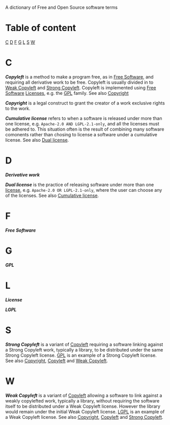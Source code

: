 A dictionary of Free and Open Source software terms

# Table of content

[C](#C)
[D](#D)
[F](#F)
[G](#G)
[L](#L)
[S](#S)
[W](#W)

# <a name="C">C</a>

***<a name="Copyleft">Copyleft</a>*** is a method to make a program
   free, as in [Free Software](#Free_Software), and requiring all
   derivative work to be free. Copyleft is usually divided in to [Weak
   Copyleft](#Weak_Copyleft) and [Strong
   Copyleft](#Strong_Copyleft). Copyleft is implemented using [Free
   Software](#Free_Software) [Licenses](#License), e.g. the
   [GPL](#GPL) family. See also [Copyright](#Copyright)

***<a name="Copyright">Copyright</a>*** is a legal construct to grant the creator of a work exclusive rights to the work.

***<a name="Cumulative_license">Cumulative license</a>*** refers to
when a software is released under more than one license, e.g. `Apache-2.0 AND LGPL-2.1-only`, and all the
licenses must be adhered to. This situation often is the result of combining many software comonents rather than chosing to license a software under a cumulative license. See also [Dual license](#Dual_license).

# <a name="D">D</a>

***<a name="Derviate_work">Derivative work</a>*** 

***<a name="Dual_license">Dual license</a>*** is the practice of releasing software under more than one [license](#License), e.g. `Apache-2.0 OR LGPL-2.1-only`, where the user can choose any of the licenses. See also [Cumulative license](#Cumulative_license).

# <a name="F">F</a>

***<a name="Free_Software">Free Software</a>*** 

# <a name="G">G</a>

***<a name="GPL">GPL</a>*** 

# <a name="L">L</a>

***<a name="License">License</a>*** 

***<a name="LGPL">LGPL</a>*** 

# <a name="S">S</a>

***<a name="Strong_Copyleft">Strong Copyleft</a>*** is a variant of
   [Copyleft](#Copyleft) requiring a software linking against a Strong
   Copyleft work, typically a library, to be distributed under the
   same Strong Copyleft license. [GPL](#GPL) is an example of a Strong
   Copyleft license. See also [Copyright](#Copyright),
   [Copyleft](#Copyleft) and [Weak Copyleft](#Weak_Copyleft).

# <a name="W">W</a>

***<a name="Weak_Copyleft">Weak Copyleft</a>*** is a variant of
   [Copyleft](#Copyleft) allowing a software to link against a weakly
   copylefted work, typically a library, without requiring the
   software itself to be distributed under a Weak Copyleft
   license. However the library would remain under the initial Weak
   Copyleft license. [LGPL](#LGPL) is an example of a Weak Copyleft
   license. See also [Copyright](#Copyright), [Copyleft](#Copyleft)
   and [Strong Copyleft](#Strong_Copyleft).

